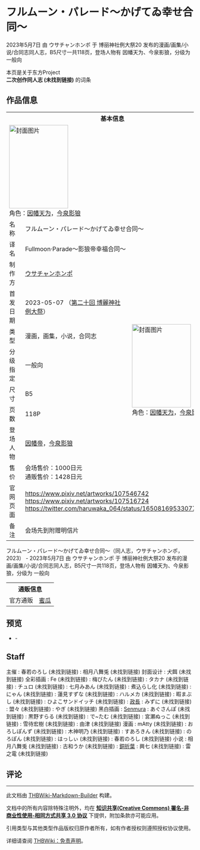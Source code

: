 # フルムーン・パレード～かげてゐ幸せ合同～

<!-- source html: G:\repos\THBWiki-Markdown-Builder\THBWikiMarkdown\Temp\main\b\b2\ns0%3A%E3%83%95%E3%83%AB%E3%83%A0%E3%83%BC%E3%83%B3%E3%83%BB%E3%83%91%E3%83%AC%E3%83%BC%E3%83%89%EF%BD%9E%E3%81%8B%E3%81%92%E3%81%A6%E3%82%90%E5%B9%B8%E3%81%9B%E5%90%88%E5%90%8C%EF%BD%9E.html -->

2023年5月7日 由 ウサチャンホンポ 于 博丽神社例大祭20 发布的漫画/画集/小说/合同志同人志，B5尺寸一共118页，登场人物有 因幡天为、今泉影狼，分级为 一般向

本页是关于东方Project  
 **二次创作同人志 (未找到链接)** 的词条
## 作品信息

<table><tbody><tr><th colspan="3">基本信息</th></tr><tr><td class="cover-artwork-mobile" colspan="2"><a href="./文件-フルムーン・パレード～かげてゐ幸せ合同～封面.jpg.md" class="image" title="封面图片"><img alt="封面图片" src="https://upload.thwiki.cc/thumb/9/94/%E3%83%95%E3%83%AB%E3%83%A0%E3%83%BC%E3%83%B3%E3%83%BB%E3%83%91%E3%83%AC%E3%83%BC%E3%83%89%EF%BD%9E%E3%81%8B%E3%81%92%E3%81%A6%E3%82%90%E5%B9%B8%E3%81%9B%E5%90%88%E5%90%8C%EF%BD%9E%E5%B0%81%E9%9D%A2.jpg/158px-%E3%83%95%E3%83%AB%E3%83%A0%E3%83%BC%E3%83%B3%E3%83%BB%E3%83%91%E3%83%AC%E3%83%BC%E3%83%89%EF%BD%9E%E3%81%8B%E3%81%92%E3%81%A6%E3%82%90%E5%B9%B8%E3%81%9B%E5%90%88%E5%90%8C%EF%BD%9E%E5%B0%81%E9%9D%A2.jpg" decoding="async" loading="lazy" width="158" height="224" srcset="https://upload.thwiki.cc/thumb/9/94/%E3%83%95%E3%83%AB%E3%83%A0%E3%83%BC%E3%83%B3%E3%83%BB%E3%83%91%E3%83%AC%E3%83%BC%E3%83%89%EF%BD%9E%E3%81%8B%E3%81%92%E3%81%A6%E3%82%90%E5%B9%B8%E3%81%9B%E5%90%88%E5%90%8C%EF%BD%9E%E5%B0%81%E9%9D%A2.jpg/237px-%E3%83%95%E3%83%AB%E3%83%A0%E3%83%BC%E3%83%B3%E3%83%BB%E3%83%91%E3%83%AC%E3%83%BC%E3%83%89%EF%BD%9E%E3%81%8B%E3%81%92%E3%81%A6%E3%82%90%E5%B9%B8%E3%81%9B%E5%90%88%E5%90%8C%EF%BD%9E%E5%B0%81%E9%9D%A2.jpg 1.5x, https://upload.thwiki.cc/thumb/9/94/%E3%83%95%E3%83%AB%E3%83%A0%E3%83%BC%E3%83%B3%E3%83%BB%E3%83%91%E3%83%AC%E3%83%BC%E3%83%89%EF%BD%9E%E3%81%8B%E3%81%92%E3%81%A6%E3%82%90%E5%B9%B8%E3%81%9B%E5%90%88%E5%90%8C%EF%BD%9E%E5%B0%81%E9%9D%A2.jpg/316px-%E3%83%95%E3%83%AB%E3%83%A0%E3%83%BC%E3%83%B3%E3%83%BB%E3%83%91%E3%83%AC%E3%83%BC%E3%83%89%EF%BD%9E%E3%81%8B%E3%81%92%E3%81%A6%E3%82%90%E5%B9%B8%E3%81%9B%E5%90%88%E5%90%8C%EF%BD%9E%E5%B0%81%E9%9D%A2.jpg 2x" data-file-width="2499" data-file-height="3539"></a><div class="cover-char">角色：<a href="./因幡帝.md" title="因幡帝">因幡天为</a>，<a href="./今泉影狼.md" title="今泉影狼">今泉影狼</a></div></td>
</tr><tr><td class="label">名称</td><td colspan="2"> フルムーン・パレード～かげてゐ幸せ合同～ </td></tr><tr><td class="label">译名</td><td colspan="2"> Fullmoon·Parade～影狼帝幸福合同～ </td></tr><tr><td class="label">制作方</td><td><a href="./ウサチャンホンポ.md" title="ウサチャンホンポ">ウサチャンホンポ</a></td><td class="cover-artwork" rowspan="8" style="min-width:224px;"><a href="./文件-フルムーン・パレード～かげてゐ幸せ合同～封面.jpg.md" class="image" title="封面图片"><img alt="封面图片" src="https://upload.thwiki.cc/thumb/9/94/%E3%83%95%E3%83%AB%E3%83%A0%E3%83%BC%E3%83%B3%E3%83%BB%E3%83%91%E3%83%AC%E3%83%BC%E3%83%89%EF%BD%9E%E3%81%8B%E3%81%92%E3%81%A6%E3%82%90%E5%B9%B8%E3%81%9B%E5%90%88%E5%90%8C%EF%BD%9E%E5%B0%81%E9%9D%A2.jpg/158px-%E3%83%95%E3%83%AB%E3%83%A0%E3%83%BC%E3%83%B3%E3%83%BB%E3%83%91%E3%83%AC%E3%83%BC%E3%83%89%EF%BD%9E%E3%81%8B%E3%81%92%E3%81%A6%E3%82%90%E5%B9%B8%E3%81%9B%E5%90%88%E5%90%8C%EF%BD%9E%E5%B0%81%E9%9D%A2.jpg" decoding="async" loading="lazy" width="158" height="224" srcset="https://upload.thwiki.cc/thumb/9/94/%E3%83%95%E3%83%AB%E3%83%A0%E3%83%BC%E3%83%B3%E3%83%BB%E3%83%91%E3%83%AC%E3%83%BC%E3%83%89%EF%BD%9E%E3%81%8B%E3%81%92%E3%81%A6%E3%82%90%E5%B9%B8%E3%81%9B%E5%90%88%E5%90%8C%EF%BD%9E%E5%B0%81%E9%9D%A2.jpg/237px-%E3%83%95%E3%83%AB%E3%83%A0%E3%83%BC%E3%83%B3%E3%83%BB%E3%83%91%E3%83%AC%E3%83%BC%E3%83%89%EF%BD%9E%E3%81%8B%E3%81%92%E3%81%A6%E3%82%90%E5%B9%B8%E3%81%9B%E5%90%88%E5%90%8C%EF%BD%9E%E5%B0%81%E9%9D%A2.jpg 1.5x, https://upload.thwiki.cc/thumb/9/94/%E3%83%95%E3%83%AB%E3%83%A0%E3%83%BC%E3%83%B3%E3%83%BB%E3%83%91%E3%83%AC%E3%83%BC%E3%83%89%EF%BD%9E%E3%81%8B%E3%81%92%E3%81%A6%E3%82%90%E5%B9%B8%E3%81%9B%E5%90%88%E5%90%8C%EF%BD%9E%E5%B0%81%E9%9D%A2.jpg/316px-%E3%83%95%E3%83%AB%E3%83%A0%E3%83%BC%E3%83%B3%E3%83%BB%E3%83%91%E3%83%AC%E3%83%BC%E3%83%89%EF%BD%9E%E3%81%8B%E3%81%92%E3%81%A6%E3%82%90%E5%B9%B8%E3%81%9B%E5%90%88%E5%90%8C%EF%BD%9E%E5%B0%81%E9%9D%A2.jpg 2x" data-file-width="2499" data-file-height="3539"></a><div class="cover-char">角色：<a href="./因幡帝.md" title="因幡帝">因幡天为</a>，<a href="./今泉影狼.md" title="今泉影狼">今泉影狼</a></div></td>
</tr><tr><td class="label">首发日期</td><td>2023-05-07&#160;（<a href="/展会作品列表?e=%E5%8D%9A%E4%B8%BD%E7%A5%9E%E7%A4%BE%E4%BE%8B%E5%A4%A7%E7%A5%AD%2320">第二十回 博麗神社例大祭</a>）</td></tr><tr><td class="label">类型</td><td>漫画，画集，小说，合同志</td></tr><tr><td class="label">分级指定</td><td>一般向</td></tr><tr><td class="label">尺寸</td><td>B5</td></tr><tr><td class="label">页数</td><td>118P</td></tr><tr><td class="label">登场人物</td><td><a href="./因幡帝.md" title="因幡帝">因幡帝</a>，<a href="./今泉影狼.md" title="今泉影狼">今泉影狼</a></td></tr><tr><td class="label">售价</td><td>会场售价：1000日元<br>通贩售价：1428日元</td></tr>
<tr><td class="label">官网页面</td><td colspan="2"><a rel="nofollow" class="external free" href="https://www.pixiv.net/artworks/107546742">https://www.pixiv.net/artworks/107546742</a><br><a rel="nofollow" class="external free" href="https://www.pixiv.net/artworks/107516724">https://www.pixiv.net/artworks/107516724</a><br><a rel="nofollow" class="external free" href="https://twitter.com/haruwaka_064/status/1650816953307770880">https://twitter.com/haruwaka_064/status/1650816953307770880</a></td></tr><tr><td class="label">备注</td><td colspan="2">会场先到附赠明信片</td></tr></tbody></table>

フルムーン・パレード～かげてゐ幸せ合同～（同人志，ウサチャンホンポ，2023） - 2023年5月7日 由 ウサチャンホンポ 于 博丽神社例大祭20 发布的漫画/画集/小说/合同志同人志，B5尺寸一共118页，登场人物有 因幡天为、今泉影狼，分级为 一般向

<table><tbody><tr><th colspan="3">通贩信息</th></tr><tr><td class="label">官方通贩</td><td colspan="2"><a rel="nofollow" class="external text" href="https://www.melonbooks.co.jp/detail/detail.php?product_id=1903048">蜜瓜</a></td></tr></tbody></table>


## 预览
- [](./文件-フルムーン・パレード～かげてゐ幸せ合同～预览图1.jpg.md)- [](./文件-フルムーン・パレード～かげてゐ幸せ合同～预览图2.jpg.md)

## Staff
主催
: 春若のろし (未找到链接)
: 相月八舞兎 (未找到链接)
封面设计
: 犬餌 (未找到链接)
全彩插画
: Fe (未找到链接)
: 梅びたん (未找到链接)
: タカナ (未找到链接)
: チュロ (未找到链接)
: 七月みあん (未找到链接)
: 煮込らし化 (未找到链接)
: にゃん (未找到链接)
: 蓮見すずな (未找到链接)
: ハルメカ (未找到链接)
: 暇まぶし (未找到链接)
: ひよこサンドイッチ (未找到链接)
: [政長](./政長.md)
: みずに (未找到链接)
: 盟々 (未找到链接)
: やぎ (未找到链接)
黑白插画
: [Senmura](./テツノセンム.md)
: あぐさんぽ (未找到链接)
: 黒野すらる (未找到链接)
: で~たむ (未找到链接)
: 宮瀬ぬっこ (未找到链接)
: 雪待宏樹 (未找到链接)
: 由津 (未找到链接)
漫画
: mAtty (未找到链接)
: おろしぽんず (未找到链接)
: 木神明乃 (未找到链接)
: すあろきん (未找到链接)
: のろぽん (未找到链接)
: はっしぃ (未找到链接)
: 春若のろし (未找到链接)
小说
: 相月八舞兎 (未找到链接)
: 古和うか (未找到链接)
: [銅折葉](./銅折葉.md)
: 興七 (未找到链接)
: 雷之電 (未找到链接)

## 评论




---

此文档由 [THBWiki-Markdown-Builder](https://github.com/Delsin-Yu/THBWiki-Markdown-Builder) 构建。

文档中的所有内容除特殊注明外，均在 [**知识共享(Creative Commons) 署名-非商业性使用-相同方式共享 3.0 协议**](https://creativecommons.org/licenses/by-sa/3.0/deed.zh-hans) 下提供，附加条款亦可能应用。

引用类型与其他类型作品版权归原作者所有，如有作者授权则遵照授权协议使用。

详细请查阅 [THBWiki：免责声明](https://thbwiki.cc/THBWiki:%E5%85%8D%E8%B4%A3%E5%A3%B0%E6%98%8E)。

